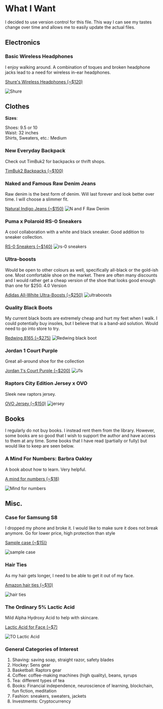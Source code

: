 # What I Want
I decided to use version control for this file.  This way I can see my tastes change over time and allows me to easily update the actual files.

## Electronics

### Basic Wireless Headphones

I enjoy walking around. A combination of toques and broken headphone jacks lead to a need for wireless in-ear headphones.

[Shure's Wireless Headphones (~$120)](https://www.amazon.com/Shure-SE215-CL-BT1-Wireless-Isolating-Earphones/dp/B074QJQ3W7?psc=1&SubscriptionId=AKIAJV4KMHBMUG36SMIQ&tag=pcm_rounduptable-20&linkCode=xm2&camp=2025&creative=165953&creativeASIN=B074QJQ3W7&ascsubtag=c19b46e5-ba5f-42f8-bb7f-7e72e0d17432)

![Shure](https://images-na.ssl-images-amazon.com/images/I/61NgdkMucFL._SL1500_.jpg)

## Clothes

**Sizes**:

Shoes: 9.5 or 10  
Waist: 32 inches  
Shirts, Sweaters, etc.: Medium

### New Everyday Backpack
Check out TimBuk2 for backpacks or thrift shops.

[TimBuk2 Backpacks (~$100)](https://www.timbuk2.com/collections/all-backpacks)

### Naked and Famous Raw Denim Jeans
Raw denim is the best form of denim. Will last forever and look better over time. I will choose a slimmer fit.

[Natural Indigo Jeans (~$150)](https://www.nakedandfamousdenim.com/natural-indigo-selvedge)
![N and F Raw Denim][rawdenim]

### Puma x Polaroid RS-0 Sneakers
A cool collaboration with a white and black sneaker. Good addition to sneaker collection.

[RS-0 Sneakers (~$140)](https://us.puma.com/en/us/pd/puma-x-polaroid-rs-0-sneakers/368436.html)
![rs-0 sneakers][rs-0]

### Ultra-boosts
Would be open to other colours as well, specifically all-black or the gold-ish one. Most comfortable shoe on the market. There are often many discounts and I would rather get a cheap version of the shoe that looks good enough than one for $250. 4.0 Version

[Adidas All-White Ultra-Boosts (~$250)](https://www.adidas.ca/en/mens-ultraboost-shoes/BB6168.html)
![ultraboosts][UBs]

### Quality Black Boots
My current black boots are extremely cheap and hurt my feet when I walk. I could potentially buy insoles, but I believe that is a band-aid solution. Would need to go into store to try.

[Redwing 8165 (~$275)](https://www.infinityshoes.com/red-wing-shoes-classic-round-8165-mens-boot.html)
![Redwing black boot][redwing]

### Jordan 1 Court Purple
Great all-around shoe for the collection

[Jordan 1's Court Purple (~$200)]()
![J1s](https://sneakernews.com/wp-content/uploads/2018/09/air-jordan-1-retro-high-og-court-purple-unboxing-11.jpg)

### Raptors City Edition Jersey x OVO
Sleek new raptors jersey.

[OVO Jersey (~$150)](https://store.nba.com/toronto-raptors/mens-toronto-raptors-nike-white-2018/19-swingman-custom-jersey-city-edition/t-25815373+p-1444953262871+z-9-4068905572?_ref=p-TLP:m-NG:i-r0c2)
![jersey](https://fanatics.frgimages.com/FFImage/thumb.aspx?i=/productimages/_3069000/altimages/ff_3069699-e04c19b77db116e5c644alt1_full.jpg&w=900)

## Books
I regularly do not buy books. I instead rent them from the library. However, some books are so good that I wish to support the author and have access to them at any time. Some books that I have read (partially or fully) but would like to keep are seen below.

### A Mind For Numbers: Barbra Oakley

A book about how to learn. Very helpful.

 [A mind for numbers (~$18)](https://www.amazon.ca/Mind-Numbers-Science-Flunked-Algebra-ebook/dp/B00G3L19ZU)

 ![Mind for numbers](https://images-na.ssl-images-amazon.com/images/I/41jOvUQ%2BdhL.jpg)

## Misc.

### Case for Samsung S8
I dropped my phone and broke it. I would like to make sure it does not break anymore. Go for lower price, high protection than style

[Sample case (~$15)}](https://www.amazon.ca/Spigen-Rugged-Resilient-Absorption-Samsung/dp/B06XNNJ4KM/ref=sr_1_6?ie=UTF8&qid=1541885801&sr=8-6&keywords=s8+cases&dpID=51D0T%252BnpnzL&preST=_SY300_QL70_&dpSrc=srch)

![sample case](https://images-na.ssl-images-amazon.com/images/I/61Dp%2BuNqLNL._SL1000_.jpg)

### Hair Ties
As my hair gets longer, I need to be able to get it out of my face.

[Amazon hair ties (~$10)](https://www.amazon.ca/Seamless-Ponytail-Scrunchie-Accessories-Stretching/dp/B078K6888P/ref=sr_1_2?ie=UTF8&qid=1541890799&sr=8-2&keywords=hair+ties+men&dpID=51KOhMR1OWL&preST=_SY300_QL70_&dpSrc=srch)

![hair ties](https://images-na.ssl-images-amazon.com/images/I/61UhkhcUxDL._SL1000_.jpg)

### The Ordinary 5% Lactic Acid

Mild Alpha Hydroxy Acid to help with skincare.

[Lactic Acid for Face (~$7)](https://theordinary.com/product/rdn-lactic-acid-5pct-ha-2pct-30ml?redir=1)

![TO Lactic Acid][TO LA]

[redwing]: https://tshop.r10s.jp/premiumone/cabinet/01786893/01805378/img61374933.jpg?fitin=330:330
[CDBs]: http://s7d9.scene7.com/is/image/TheBay/889304578411_main?$PDPLARGE$&wid=388&hei=498&fit=fit,1
[UBs]: https://www.adidas.ca/dis/dw/image/v2/aaqx_prd/on/demandware.static/-/Sites-adidas-products/default/dw73006a43/zoom/BB6168_01_standard.jpg?sw=840&sh=840&strip=false
[rs-0]: https://pumaimages.azureedge.net/images/368436/01/fnd/PNA/h/600/w/600
[TO LA]: https://theordinary.com/images/products/rdn-lactic-acid-5pct-ha-2pct-30ml.png?ver=15
[rawdenim]: https://static.wixstatic.com/media/bc5a5a_f1e7bdff4a5e41838573f57348546c97~mv2_d_2048_2048_s_2.jpg/v1/fill/w_686,h_686,al_c,q_90,usm_1.20_1.00_0.01/bc5a5a_f1e7bdff4a5e41838573f57348546c97~mv2_d_2048_2048_s_2.webp


### General Categories of Interest

1. Shaving: saving soap, straight razor, safety blades
2. Hockey: Sens gear
3. Basketball: Raptors gear
4. Coffee: coffee-making machines (high quality), beans, syrups
5. Tea: different types of tea
6. Books: Financial independence, neuroscience of learning, blockchain, fun fiction, meditation
7. Fashion: sneakers, sweaters, jackets
8. Investments: Cryptocurrency
